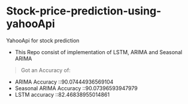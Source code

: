# Stock-price-prediction-using-yahooApi
YahooApi for stock prediction
* This Repo consist of implementation of LSTM, ARIMA and Seasonal ARIMA
> Got an Accuracy of:
* ARIMA Accuracy  ::90.07444936569104
* Seasonal ARIMA Accuracy  ::90.07396593947979
* LSTM  accuracy  ::82.46838955014861
